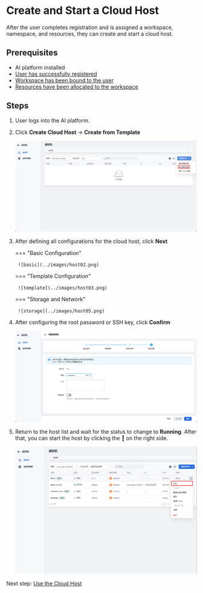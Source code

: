 # Create and Start a Cloud Host

After the user completes registration and is assigned a workspace, namespace, and resources, they can create and start a cloud host.

## Prerequisites

- AI platform installed
- [User has successfully registered](../register/index.md)
- [Workspace has been bound to the user](../register/bindws.md)
- [Resources have been allocated to the workspace](../register/wsres.md)

## Steps

1. User logs into the AI platform.
2. Click **Create Cloud Host** -> **Create from Template**

    ![create](../images/host01.png)

3. After defining all configurations for the cloud host, click **Next**

    === "Basic Configuration"

        ![basic](../images/host02.png)

    === "Template Configuration"

        ![template](../images/host03.png)

    === "Storage and Network"

        ![storage](../images/host05.png)

4. After configuring the root password or SSH key, click **Confirm**

    ![pass](../images/host06.png)

5. Return to the host list and wait for the status to change to **Running**.
   After that, you can start the host by clicking the **┇** on the right side.

    ![pass](../images/host07.png)

Next step: [Use the Cloud Host](./usehost.md)
